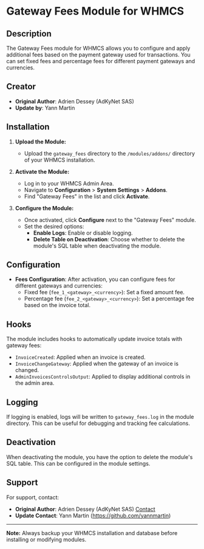 # Gateway Fees Module for WHMCS

## Description

The Gateway Fees module for WHMCS allows you to configure and apply additional fees based on the payment gateway used for transactions. You can set fixed fees and percentage fees for different payment gateways and currencies.

## Creator

- **Original Author**: Adrien Dessey (AdKyNet SAS)
- **Update by**: Yann Martin

## Installation

1. **Upload the Module:**
   - Upload the `gateway_fees` directory to the `/modules/addons/` directory of your WHMCS installation.

2. **Activate the Module:**
   - Log in to your WHMCS Admin Area.
   - Navigate to **Configuration** > **System Settings** > **Addons**.
   - Find "Gateway Fees" in the list and click **Activate**.

3. **Configure the Module:**
   - Once activated, click **Configure** next to the "Gateway Fees" module.
   - Set the desired options:
     - **Enable Logs**: Enable or disable logging.
     - **Delete Table on Deactivation**: Choose whether to delete the module's SQL table when deactivating the module.

## Configuration

- **Fees Configuration**: After activation, you can configure fees for different gateways and currencies:
  - Fixed fee (`fee_1_<gateway>_<currency>`): Set a fixed amount fee.
  - Percentage fee (`fee_2_<gateway>_<currency>`): Set a percentage fee based on the invoice total.

## Hooks

The module includes hooks to automatically update invoice totals with gateway fees:
- `InvoiceCreated`: Applied when an invoice is created.
- `InvoiceChangeGateway`: Applied when the gateway of an invoice is changed.
- `AdminInvoicesControlsOutput`: Applied to display additional controls in the admin area.

## Logging

If logging is enabled, logs will be written to `gateway_fees.log` in the module directory. This can be useful for debugging and tracking fee calculations.

## Deactivation

When deactivating the module, you have the option to delete the module's SQL table. This can be configured in the module settings.

## Support

For support, contact:
- **Original Author**: Adrien Dessey (AdKyNet SAS) [Contact](https://www.adkynet.com/en)
- **Update Contact**: Yann Martin (https://github.com/yannmartin)
---

**Note:** Always backup your WHMCS installation and database before installing or modifying modules.
